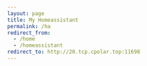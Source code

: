```yaml
---
layout: page
title: My Homeassistant
permalink: /ha
redirect_from:
  - /home
  - /homeassistant
redirect_to: http://20.tcp.cpolar.top:11698
---
```

